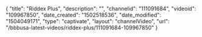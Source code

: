 {
    "title": "Riddex Plus",
    "description": "",
    "channelid": "111091684",
    "videoid": "109967850",
    "date_created": "1502518536",
    "date_modified": "1504049171",
    "type": "captivate",
    "layout": "channelVideo",
    "url": "\/bbbusa-latest-videos\/riddex-plus\/111091684-109967850"
}